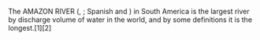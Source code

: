 The AMAZON RIVER (, ; Spanish and ) in South America is the largest river by discharge volume of water in the world, and by some definitions it is the longest.[1][2]
